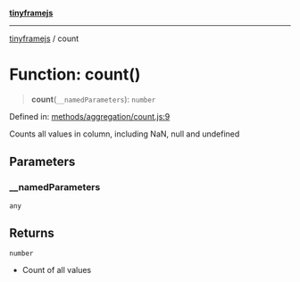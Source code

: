 [**tinyframejs**](../README.md)

***

[tinyframejs](../README.md) / count

# Function: count()

> **count**(`__namedParameters`): `number`

Defined in: [methods/aggregation/count.js:9](https://github.com/AlphaQuantJS/tinyframejs/blob/8368a3e56ba5f1155368e642d928da821698888c/src/methods/aggregation/count.js#L9)

Counts all values in column, including NaN, null and undefined

## Parameters

### \_\_namedParameters

`any`

## Returns

`number`

- Count of all values
